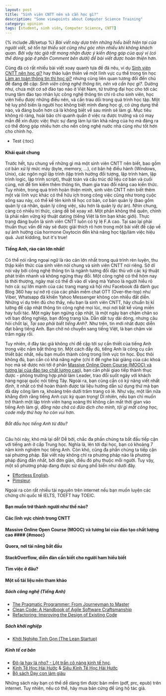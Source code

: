 ```yaml
---
layout: post
title: "Sinh viên CNTT nên và cần học gì?"
description: "Some viewpoints about Computer Science Training"
category: opinion 
tags: [student, sinh viên, Computer Science, CNTT]
---
```

{% include JB/setup %}
*Bài viết này dựa trên những hiểu biết hiện tại của người viết, sẽ tồn tại thiếu sót cũng như góc nhìn nhiều khi không khách quan. Bởi vậy tác giả rất mong nhận được ý kiến đóng góp của quý vị (có thể đóng góp ở phần Comment bên dưới) để bài viết được hoàn thiện hơn.*


Cũng đã có rất nhiều bài viết xoay quanh tựa đề đã nêu, ví dụ [Sinh viên CNTT nên học gì?](http://vnexpress.net/gl/ban-doc-viet/2008/05/3ba02937/) hay thảo luận thiên về một lĩnh vực cụ thể trong tin học [Làm an toàn thông tin thì học gì?](http://www.procul.org/blog/2012/05/02/lam-an-toan-thong-tin-thi-h%E1%BB%8Dc-gi/) nhưng cũng liên quan tương đối đến chủ đề đang đề cập: *Sinh viên công nghệ thông tin, nên và cần học gì?*. Dường như, chưa một cơ sở đào tạo nào ở Việt Nam, từ trường đại học cho tới các trung tâm đào tạo nhân lực công nghệ thông tin chỉ rõ cho sinh viên, học viên hiểu được những điều nên, và cần trau dồi trong quá trình học tập. Một hệ luỵ phổ biến là người học không biết mình đang học gì, có ứng dụng thế nào, và đáng buồn hơn cả là không biết về sau mình sẽ làm gì. Mục tiêu không rõ ràng, hoài bão chỉ quanh quẩn ở việc ra được trường và có may mắn để xin được việc thực sự đang làm lụi tàn khả năng của họ mà đáng ra có thể đóng góp nhiều hơn cho nền công nghệ nước nhà cũng như tốt hơn cho chính họ.

* Test
{:toc}

#### Khái quát chung
Trước hết, tựu chung về những gì mà một sinh viên CNTT nên biết, bao gồm cơ bản xử lý mức máy (byte, memory, ...), cơ bản hệ điều hành (Windows, Unix), các ngôn ngữ lập trình (lập trình hướng đối tượng, lập trình hàm, lập trình logic, lập trình script), thuật toán và cấu trúc dữ liệu cơ bản và cuối cùng, nơi để tìm kiếm thêm thông tin, tham gia trao đổi nâng cao kiến thức. Tuy nhiên, trong quá trình hoàn thiện mình, sinh viên CNTT nên biết thêm một vài lĩnh vực khác có thể hữu ích trong công việc cũng như trong cuộc sống sau này, có thể kể tên kinh tế học cơ bản, cơ bản quản lý (bao gồm quản lý cá nhân, quản lý công việc, sâu hơn là quản lý dự án). Nhìn chung, càng có nhiều tri thức, càng dễ bề xoay xở. Một phần không thể quên, chính là phải nắm vững kỹ thuật dating (tiếng Việt là tìm bạn khác giới). Thực trạng đáng buồn là sinh viên CNTT luôn có tỷ lệ F.A cao. Tại sao lại phải thuần thục vấn đề này sẽ được giải thích rõ hơn trong một bài viết đề cập về  sự ảnh hưởng của hormone Oxytocin đến khả năng học tập/làm việc hiệu quả. Just kidding, but it's true!

#### Tiếng Anh, rào cản lớn nhất!
Có thể nói rằng ngoại ngữ là rào cản lớn nhất trong quá trình rèn luyện, thu thập kiến thức của sinh viên nói chung và sinh viên CNTT nói riêng. Sở dĩ nói vậy bởi công nghệ thông tin là ngành tương đối đặc thù với các kỹ thuật phát triển nhanh và không ngừng thay đổi. Một công nghệ có thể hôm nay là thời thượng, ngày mai có thể đi vào dĩ vãng mà Yahoo là người hiểu rõ hơn cả: sự lớn mạnh của các trang mạng xã hội như Facebook đã đánh gục Blog 360 hay sự nở rộ của các phần mềm chat OTT (Over-the-top) như Viber, Whatsapp đã khiến Yahoo Messenger không còn nhiều đất diễn. Những ví dụ trên đủ cho thấy, nếu bạn là sinh viên CNTT, hãy chuẩn bị kĩ lưỡng để cập nhật thông tin công nghệ mọi lúc, mọi nơi bất kể vùng miền hay tuổi tác. Một ngày bạn ngừng cập nhật, là một ngày bạn chậm chân so với bạn đồng nghiệp, bạn đồng trang lứa. Dẫn dắt tuy dài dòng, nhưng câu hỏi chốt lại, *Tại sao phải biết tiếng Anh?*. Như trên, tin mới nhất được diễn đạt bằng tiếng Anh. Bạn chờ nó chuyển sang tiếng Việt, là bạn chậm vài trăm ngày rồi. 

Tuy nhiên, ở đây tác giả không chỉ đề cập tới sự cần thiết của tiếng Anh trong việc nắm bắt thông tin. Một cách đầy đủ, tiếng Anh là công cụ cần thiết bậc nhất, nếu bạn muốn thành công trong lĩnh vực tin học. Đọc thôi không đủ, bạn cần có khả năng nghe (chí ít để nghe bài giảng của các khoá học mà sẽ được nói tới ở phần [Massive Online Open Course (MOOC) và tương lai của đào tạo chất lượng cao](#mooc)), bạn cần phải giao tiếp thành thục được - phòng trường hợp *phải* làm Leader, trao đổi suốt ngày với khách hàng ngoại quốc nói tiếng Tây. Ngoài ra, bạn cũng cần có kỹ năng viết nhất định, ít nhất có thể hoàn thành được tài liệu hướng dẫn sử dụng thứ mà bạn đã dày công làm ra, khoảng trên dưới trăm trang có lẻ. Như vậy, một lần nữa khẳng định rằng tiếng Anh cực kỳ quan trọng! Dĩ nhiên, nếu bạn chỉ muốn trở thành một lập trình viên hạng xoàng thì không cần mất thời gian vào tiếng Anh làm gì, *đằng nào chả có đứa dịch cho mình, tội gì mất công học, code mấy thứ hay ho còn vui hơn*. 

###### Bắt đầu học tiếng Anh từ đâu?
Câu hỏi này, khó mà lại dễ! Dễ bởi, chắc đa phần chúng ta bắt đầu tiếp cận với tiếng anh ở cấp Trung học. Nghĩa là, lên tới đại học, bạn có khoảng 7 năm kinh nghiệm học tiếng Anh. Còn khó, cũng đa phần chúng ta tiếp cận sai phương pháp. Bài viết này không chỉ ra phương pháp nào là phương pháp đúng đắn nhất, bởi đơn giản, điều đó phụ thuộc mỗi người. Tuy vậy, một số phương pháp đang được sử dụng phổ biến như dưới đây.
- [Effortless English](http://effortlessenglishclub.com/).
- [Pimsleur](http://www.pimsleur.com/Learn-English-for-Vietnamese-Speakers).

Ngoài ra còn rất nhiều tài nguyên trên internet nếu bạn muốn luyện các chứng chỉ quốc tế IELTS, TOEFT hay TOEIC. 

#### Bạn  muốn trở thành người như thế nào?


#### Các lĩnh vực chính trong CNTT


#### Massive Online Open Course (MOOC) và tương lai của đào tạo chất lượng cao #### {#mooc}




#### Quora, nơi tài năng bắt đầu



#### StackOverflow, diễn đàn cần biết cho người ham hiểu biết




#### Tìm việc ở đâu?





#### Một số tài liệu nên tham khảo
##### Sách công nghệ (Tiếng Anh)
- [The Pragmatic Programmer: From Journeyman to Master](http://www.amazon.com/Pragmatic-Programmer-Journeyman-Master/dp/020161622X)
- [Clean Code: A Handbook of Agile Software Craftsmanship](http://www.amazon.com/Clean-Code-Handbook-Software-Craftsmanship/dp/0132350882/ref=sr_1_1?s=books&ie=UTF8&qid=1368512907&sr=1-1&keywords=clean+code)
- [Refactoring: Improving the Design of Existing Code](http://www.amazon.com/Refactoring-Improving-Design-Existing-Code/dp/0201485672/ref=sr_1_6?s=books&ie=UTF8&qid=1368512907&sr=1-6&keywords=clean+code)

##### Sách khởi nghiệp
- [Khởi Nghiệp Tinh Gọn (The Lean Startup)](http://tiki.vn/khoi-nghiep-tinh-gon-p52702.html?ref=c316.c372.c835.c846.c1186.c1314.&gclid=CJCn3Y79lLcCFYyF6wodDxMApA)

##### Kinh tế cơ bản
- [Đô-la hay lá nho? - Lột trần cô nàng kinh tế học](http://cafebiz.vn/sach/dola-hay-la-nho-lot-tran-co-nang-kinh-te-hoc-2011929164333182ca56.chn).
- [Kinh Tế Học Hài Hước](http://tiki.vn/kinh-te-hoc-hai-huoc-tai-ban-p46333.html?ref=c316.c593.c846.c1186.c1314.c1317.&gclid=CMmWvOb6lLcCFc2F6wod6xcAZw) & [Siêu Kinh Tế Học Hài Hước](http://tiki.vn/sieu-kinh-te-hoc-hai-huoc-sach-bo-tui-tai-ban-2012.html?ref=c316.c385.c593.c846.c847.)
- [Bộ sách Dạy con làm giàu](http://tiki.vn/catalogsearch/result/?q=d%E1%BA%A1y+con+l%C3%A0m+gi%C3%A0u&gclid=CKWgv537lLcCFYyF6wodDxMApA)

Những sách này bạn có thể dễ dàng tìm được bản mềm (pdf, prc, epub) trên internet. Tuy nhiên, nếu có thể, hãy mua bản cứng để ủng hộ tác giả.